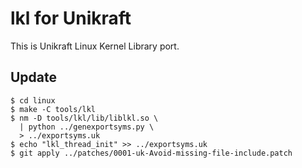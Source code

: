 # lkl for Unikraft

This is Unikraft Linux Kernel Library port.

## Update 

```
$ cd linux
$ make -C tools/lkl
$ nm -D tools/lkl/lib/liblkl.so \
  | python ../genexportsyms.py \
  > ../exportsyms.uk
$ echo "lkl_thread_init" >> ../exportsyms.uk
$ git apply ../patches/0001-uk-Avoid-missing-file-include.patch
```
